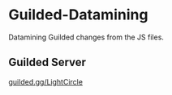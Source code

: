 # Guilded-Datamining
Datamining Guilded changes from the JS files.

## Guilded Server
[guilded.gg/LightCircle](https://www.guilded.gg/LightCircle)
